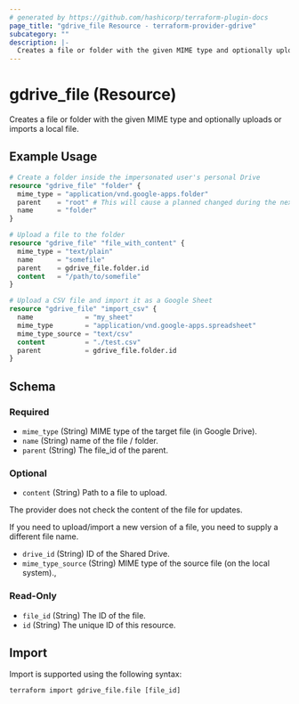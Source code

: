 ```yaml
---
# generated by https://github.com/hashicorp/terraform-plugin-docs
page_title: "gdrive_file Resource - terraform-provider-gdrive"
subcategory: ""
description: |-
  Creates a file or folder with the given MIME type and optionally uploads or imports a local file.
---
```


# gdrive_file (Resource)

Creates a file or folder with the given MIME type and optionally uploads or imports a local file.

## Example Usage

```terraform
# Create a folder inside the impersonated user's personal Drive
resource "gdrive_file" "folder" {
  mime_type = "application/vnd.google-apps.folder"
  parent    = "root" # This will cause a planned changed during the next refresh because the provider will read the actual FileID of the user's root folder
  name      = "folder"
}

# Upload a file to the folder
resource "gdrive_file" "file_with_content" {
  mime_type = "text/plain"
  name      = "somefile"
  parent    = gdrive_file.folder.id
  content   = "/path/to/somefile"
}

# Upload a CSV file and import it as a Google Sheet
resource "gdrive_file" "import_csv" {
  name             = "my_sheet"
  mime_type        = "application/vnd.google-apps.spreadsheet"
  mime_type_source = "text/csv"
  content          = "./test.csv"
  parent           = gdrive_file.folder.id
}
```

<!-- schema generated by tfplugindocs -->
## Schema

### Required

- `mime_type` (String) MIME type of the target file (in Google Drive).
- `name` (String) name of the file / folder.
- `parent` (String) The file_id of the parent.

### Optional

- `content` (String) Path to a file to upload.

The provider does not check the content of the file for updates.

If you need to upload/import a new version of a file, you need to supply a different file name.
- `drive_id` (String) ID of the Shared Drive.
- `mime_type_source` (String) MIME type of the source file (on the local system).,

### Read-Only

- `file_id` (String) The ID of the file.
- `id` (String) The unique ID of this resource.

## Import

Import is supported using the following syntax:

```shell
terraform import gdrive_file.file [file_id]
```
